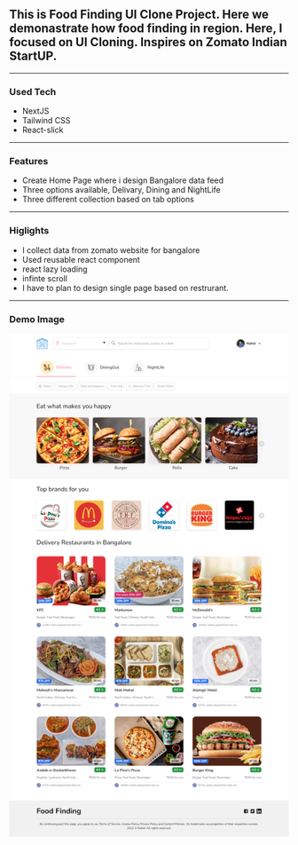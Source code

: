 ## This is Food Finding UI Clone Project. Here we  demonastrate how food finding in region. Here, I focused on UI Cloning. Inspires on Zomato Indian StartUP.

---
### Used Tech
- NextJS
- Tailwind CSS
- React-slick

---
### Features

- Create Home Page where i design Bangalore data feed 
- Three options available, Delivary, Dining and NightLife
- Three different collection based on tab options

---

### Higlights

- I collect data from zomato website for bangalore
- Used reusable react component
- react lazy loading
- infinte scroll
- I have to plan to design single page based on restrurant.

---
### Demo Image
![image info](/public/hom-delivary.png)
